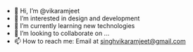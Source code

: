 - 👋 Hi, I’m @vikaramjeet
- 👀 I’m interested in design and development
- 🌱 I’m currently learning new technologies
- 💞️ I’m looking to collaborate on ...
- 📫 How to reach me: Email at singhvikaramjeet@gmail.com

<!---
vikaramjeet/vikaramjeet is a ✨ special ✨ repository because its `README.md` (this file) appears on your GitHub profile.
You can click the Preview link to take a look at your changes.
--->
